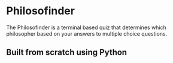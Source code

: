 # Philosofinder

The Philosofinder is a terminal based quiz that determines which philosopher based on your answers to multiple choice questions. 

## Built from scratch using Python

